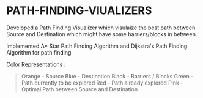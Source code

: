 # PATH-FINDING-VIUALIZERS

Developed a Path Finding Visualizer which visulaize the best path between Source and Destination which might have some barriers/blocks in between.

Implemented A* Star Path Finding Algorithm and Dijkstra's Path Finding Algorithm for path finding

Color Representations : 
> Orange - Source
> Blue - Destination
> Black - Barriers / Blocks
> Green - Path currently to be explored
> Red - Path already explored
> Pink - Optimal Path between Source and Destination
